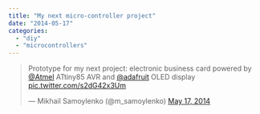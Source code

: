 ```yaml
---
title: "My next micro-controller project"
date: "2014-05-17"
categories:
  - "diy"
  - "microcontrollers"
---
```


<blockquote class="twitter-tweet" lang="en"><p>Prototype for my next project: electronic business card powered by <a href="https://twitter.com/Atmel">@Atmel</a> ATtiny85 AVR and <a href="https://twitter.com/adafruit">@adafruit</a> OLED display <a href="http://t.co/s2dG42x3Um">pic.twitter.com/s2dG42x3Um</a></p>— Mikhail Samoylenko (@m_samoylenko) <a href="https://twitter.com/m_samoylenko/status/467686025553121280">May 17, 2014</a></blockquote>
<script async src="https://platform.twitter.com/widgets.js" charset="utf-8"></script>

